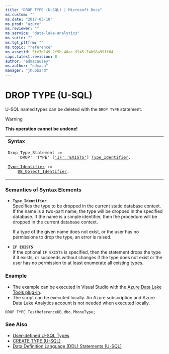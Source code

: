```yaml
---
title: "DROP TYPE (U-SQL) | Microsoft Docs"
ms.custom: ""
ms.date: "2017-03-10"
ms.prod: "azure"
ms.reviewer: ""
ms.service: "data-lake-analytics"
ms.suite: ""
ms.tgt_pltfrm: ""
ms.topic: "reference"
ms.assetid: 5fe7d149-2f9b-40ac-9245-74b98a99ff04
caps.latest.revision: 8
author: "edmacauley"
ms.author: "edmaca"
manager: "jhubbard"
---
```

# DROP TYPE (U-SQL)
U-SQL named types can be deleted with the `DROP TYPE` statement.  

> [!WARNING]
> **This operation cannot be undone!**

<table><th align="left">Syntax</th><tr><td><pre>
Drop_Type_Statement :=                                                                                   
    'DROP' 'TYPE' [<a href="#IE">'IF' 'EXISTS'</a>] <a href="#t_ident">Type_Identifier</a>.<br />
<a href="#t_ident">Type_Identifier</a> := 
    <a href="u-sql-identifiers.md">DB_Object_Identifier</a>.
</pre></td></tr></table>

### Semantics of Syntax Elements    
-   <a name="t_ident"></a>**`Type_Identifier`**   
Specifies the type to be dropped in the current static database context. If the name is a two-part name, the type will be dropped in the specified database. If the name is a simple identifier, then the procedure will be dropped in the current database context.  
  
    If a type of the given name does not exist, or the user has no permissions to drop the type, an error is raised.  
  
-   <a name="IE"></a>**`IF EXISTS`**   
If the optional `IF EXISTS` is specified, then the statement drops the type if it exists, or succeeds without changes if the type does not exist or the user has no permission to at least enumerate all existing types.  
  
### Example    
- The example can be executed in Visual Studio with the [Azure Data Lake Tools plug-in](https://www.microsoft.com/download/details.aspx?id=49504).  
- The script can be executed locally.  An Azure subscription and Azure Data Lake Analytics account is not needed when executed locally.
```
DROP TYPE TestReferenceDB.dbo.PhoneType;
```
  
### See Also
* [User-defined U-SQL Types](../USQL/user-defined-u-sql-types.md)  
* [CREATE TYPE (U-SQL)](../USQL/create-type-u-sql.md)  
* [Data Definition Language (DDL) Statements (U-SQL)](../USQL/data-definition-language-ddl-statements-u-sql.md)   

